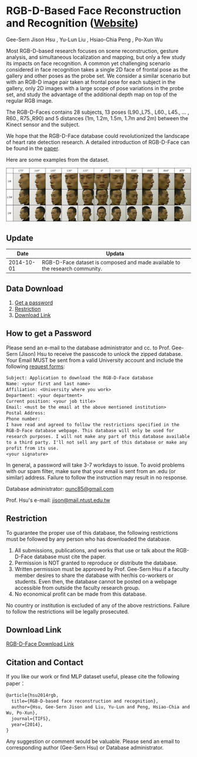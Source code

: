# RGB-D-Based Face Reconstruction and Recognition ([Website](https://sites.google.com/site/avlrgbdfacedatabase/))

Gee-Sern Jison Hsu , Yu-Lun Liu , Hsiao-Chia Peng , Po-Xun Wu

Most RGB-D-based research focuses on scene reconstruction, gesture analysis, and simultaneous localization and mapping, but only a few study its impacts on face recognition. A common yet challenging scenario considered in face recognition takes a single 2D face of frontal pose as the gallery and other poses as the probe set. We consider a similar scenario but with an RGB-D image pair taken at frontal pose for each subject in the gallery, only 2D images with a large scope of pose variations in the probe set, and study the advantage of the additional depth map on top of the regular RGB image.

The RGB-D-Faces contains 28 subjects, 13 poses (L90.,L75., L60., L45., ... , R60., R75.,R90) and 5 distances (1m, 1.2m, 1.5m, 1.7m and 2m) between the Kinect sensor and the subject.

We hope that the RGB-D-Face database could revolutionized the landscape of heart rate detection research. A detailed introduction of RGB-D-Face can be found in the [paper](https://ieeexplore.ieee.org/abstract/document/6914582).

Here are some examples from the dataset.

![Alt text](fig7.jpg?raw=true "Title")


Update
--
|Date|Updata|
|----|------|
|2014-10-01|RGB-D-Face dataset is composed and made available to the research community.|


Data Download 
--
 1. [Get a password](#how-to-get-a-password)
 2. [Restriction](#restriction)
 3. [Download Link](#download-link)
 
How to get a Password
-
Please send an e-mail to the database administrator and cc. to Prof. Gee-Sern (Jison) Hsu to receive the passcode to unlock the zipped database. Your Email MUST be sent from a valid University account and include the following [request forms](./RequestForms.txt):

```
Subject: Application to download the RGB-D-Face database
Name: <your first and last name>
Affiliation: <University where you work>
Department: <your department>
Current position: <your job title>
Email: <must be the email at the above mentioned institution>
Postal Address:
Phone number:
I have read and agreed to follow the restrictions specified in the RGB-D-Face database webpage. This database will only be used for research purposes. I will not make any part of this database available to a third party. I'll not sell any part of this database or make any profit from its use.
<your signature>
```
In general, a password will take 3-7 workdays to issue. To avoid problems with our spam filter, make sure that your email is sent from an .edu (or similar) address. Failure to follow the instruction may result in no response. 

Database administrator: qunc85@gmail.com

Prof. Hsu's e-mail: jison@mail.ntust.edu.tw



Restriction
-
To guarantee the proper use of this database, the following restrictions must be followed by any person who has downloaded the database.
 1. All submissions, publications, and works that use or talk about the RGB-D-Face database must cite the paper. 
 2. Permission is NOT granted to reproduce or distribute the database. 
 3. Written permission must be approved by Prof. Gee-Sern Hsu if a faculty member desires to share the database with her/his co-workers or students. Even then, the database cannot be posted on a webpage accessible from outside the faculty research group. 
 4. No economical profit can be made from this database. 
 
No country or institution is excluded of any of the above restrictions. Failure to follow the restrictions will be legally prosecuted.

Download Link
-
[RGB-D-Face Download Link](http://140.118.199.217:5000/sharing/fbsharing-ffcN5TBJ)


Citation and Contact
--
If you like our work or find MLP dataset useful, please cite the following paper：
```
@article{hsu2014rgb,
  title={RGB-D-based face reconstruction and recognition},
  author={Hsu, Gee-Sern Jison and Liu, Yu-Lun and Peng, Hsiao-Chia and Wu, Po-Xun},
  journal={TIFS},
  year={2014},
}
```
Any suggestion or comment would be valuable. Please send an email to corresponding author (Gee-Sern Hsu) or Database administrator.
